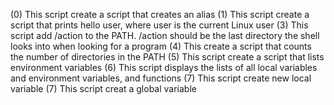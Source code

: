 (0) This script create a script that creates an alias
(1) This script create a script that prints hello user, where user is the current Linux user
(3) This script add /action to the PATH. /action should be the last directory the shell looks into when looking for a program 
(4) This create a script that counts the number of directories in the PATH
(5) This script create a script that lists environment variables
(6) This script displays the lists of all local variables and environment variables, and functions
(7) This script create new local variable
(7) This script creat a global variable
